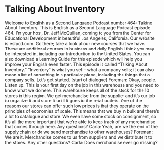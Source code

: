 # Talking About Inventory

Welcome to English as a Second Language Podcast number 464: Talking About Inventory.  This is English as a Second Language Podcast episode 464.  I’m your host, Dr. Jeff McQuillan, coming to you from the Center for Educational Development in beautiful Los Angeles, California.  Our website is eslpod.com.  Go there; take a look at our new courses that we have.  These are additional courses in business and daily English I think you may be interested in, including our Introduction to the United States.  You can also download a Learning Guide for this episode which will help you improve your English even faster.  This episode is called “Talking About Inventory.”  “Inventory” is what you sell – what a company sells; it can also mean a list of something in a particular place, including the things that a company sells.  Let’s get started.  [start of dialogue]  Foreman:  Okay, people.  Listen up.    This is your first day on the job in this warehouse and you need to know what we do here.  This warehouse keeps all of the stock for the 10 stores in this region.  We get merchandise from the supplier and it’s our job to organize it and store it until it goes to the retail outlets.  One of the reasons our stores can offer such low prices is that they operate on the principles of economies of scale.  This means that we buy in bulk and there’s a lot to catalogue and store.  We even have some stock on consignment, so it’s all the more important that we’re able to keep track of any merchandise that comes through here.  Any questions?  Carla:  Yeah, are we the end of the supply chain or do we send merchandise to other warehouses?  Foreman:  We are it.  Merchandise comes to us from suppliers and we distribute it to the stores.  Any other questions?  Carla:  Does merchandise ever go missing? 